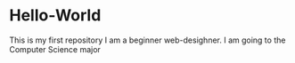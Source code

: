 # Hello-World
This is my first repository
I am a beginner web-desighner. I am going to the Computer Science major
